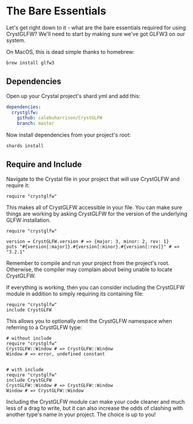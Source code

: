 # The Bare Essentials

Let's get right down to it - what are the bare essentials required for using CrystGLFW? We'll need to start by making sure we've got GLFW3 on our system.

On MacOS, this is dead simple thanks to homebrew:

```sh
brew install glfw3
```

## Dependencies

Open up your Crystal project's shard.yml and add this:

```yaml
dependencies:
  crystglfw:
    github: calebuharrison/CrystGLFW
    branch: master
```
Now install dependencies from your project's root:
```sh
shards install
```

## Require and Include

Navigate to the Crystal file in your project that will use CrystGLFW and require it:

```crystal
require "crystglfw"
```
This makes all of CrystGLFW accessible in your file. You can make sure things are working by asking CrystGLFW for the version of the underlying GLFW installation.

```crystal
require "crystglfw"

version = CrystGLFW.version # => {major: 3, minor: 2, rev: 1}
puts "#{version[:major]}.#{version[:minor}.#{version[:rev]}" # => "3.2.1"
```

Remember to compile and run your project from the project's root. Otherwise, the compiler may complain about being unable to locate CrystGLFW.

If everything is working, then you can consider including the CrystGLFW module in addition to simply requiring its containing file:

```crystal
require "crystglfw"
include CrystGLFW
```

This allows you to optionally omit the CrystGLFW namespace when referring to a CrystGLFW type:

```crystal
# without include
require "crystglfw"
CrystGLFW::Window # => CrystGLFW::Window
Window # => error, undefined constant


# with include
require "crystglfw"
include CrystGLFW
CrystGLFW::Window # => CrystGLFW::Window
Window # => CrystGLFW::Window
```
Including the CrystGLFW module can make your code cleaner and much less of a drag to write, but it can also increase the odds of clashing with another type's name in your project. The choice is up to you!

